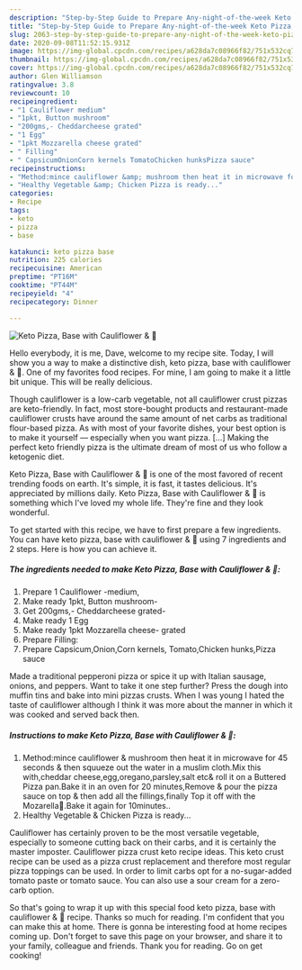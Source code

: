 ```yaml
---
description: "Step-by-Step Guide to Prepare Any-night-of-the-week Keto Pizza, Base with Cauliflower &amp;amp; 🍄"
title: "Step-by-Step Guide to Prepare Any-night-of-the-week Keto Pizza, Base with Cauliflower &amp;amp; 🍄"
slug: 2063-step-by-step-guide-to-prepare-any-night-of-the-week-keto-pizza-base-with-cauliflower-and-amp
date: 2020-09-08T11:52:15.931Z
image: https://img-global.cpcdn.com/recipes/a628da7c08966f82/751x532cq70/keto-pizza-base-with-cauliflower-🍄-recipe-main-photo.jpg
thumbnail: https://img-global.cpcdn.com/recipes/a628da7c08966f82/751x532cq70/keto-pizza-base-with-cauliflower-🍄-recipe-main-photo.jpg
cover: https://img-global.cpcdn.com/recipes/a628da7c08966f82/751x532cq70/keto-pizza-base-with-cauliflower-🍄-recipe-main-photo.jpg
author: Glen Williamson
ratingvalue: 3.8
reviewcount: 10
recipeingredient:
- "1 Cauliflower medium"
- "1pkt, Button mushroom"
- "200gms,- Cheddarcheese grated"
- "1 Egg"
- "1pkt Mozzarella cheese grated"
- " Filling"
- " CapsicumOnionCorn kernels TomatoChicken hunksPizza sauce"
recipeinstructions:
- "Method:mince cauliflower &amp; mushroom then heat it in microwave for 45 seconds &amp; then squueze out the water in a muslim cloth.Mix this with,cheddar cheese,egg,oregano,parsley,salt etc&amp; roll it on a Buttered Pizza pan.Bake it in an oven for 20 minutes,Remove &amp; pour the pizza sauce on top &amp; then add all the fillings,finally Top it off with the Mozarella🧀.Bake it again for 10minutes.."
- "Healthy Vegetable &amp; Chicken Pizza is ready..."
categories:
- Recipe
tags:
- keto
- pizza
- base

katakunci: keto pizza base 
nutrition: 225 calories
recipecuisine: American
preptime: "PT16M"
cooktime: "PT44M"
recipeyield: "4"
recipecategory: Dinner

---
```



![Keto Pizza, Base with Cauliflower &amp; 🍄](https://img-global.cpcdn.com/recipes/a628da7c08966f82/751x532cq70/keto-pizza-base-with-cauliflower-🍄-recipe-main-photo.jpg)

Hello everybody, it is me, Dave, welcome to my recipe site. Today, I will show you a way to make a distinctive dish, keto pizza, base with cauliflower &amp; 🍄. One of my favorites food recipes. For mine, I am going to make it a little bit unique. This will be really delicious.

Though cauliflower is a low-carb vegetable, not all cauliflower crust pizzas are keto-friendly. In fact, most store-bought products and restaurant-made cauliflower crusts have around the same amount of net carbs as traditional flour-based pizza. As with most of your favorite dishes, your best option is to make it yourself — especially when you want pizza. […] Making the perfect keto friendly pizza is the ultimate dream of most of us who follow a ketogenic diet.

Keto Pizza, Base with Cauliflower &amp; 🍄 is one of the most favored of recent trending foods on earth. It's simple, it is fast, it tastes delicious. It's appreciated by millions daily. Keto Pizza, Base with Cauliflower &amp; 🍄 is something which I've loved my whole life. They're fine and they look wonderful.


To get started with this recipe, we have to first prepare a few ingredients. You can have keto pizza, base with cauliflower &amp; 🍄 using 7 ingredients and 2 steps. Here is how you can achieve it.

<!--inarticleads1-->

##### The ingredients needed to make Keto Pizza, Base with Cauliflower &amp; 🍄:

1. Prepare 1 Cauliflower -medium,
1. Make ready 1pkt, Button mushroom-
1. Get 200gms,- Cheddarcheese grated-
1. Make ready 1 Egg
1. Make ready 1pkt Mozzarella cheese- grated
1. Prepare  Filling:
1. Prepare  Capsicum,Onion,Corn kernels, Tomato,Chicken hunks,Pizza sauce


Made a traditional pepperoni pizza or spice it up with Italian sausage, onions, and peppers. Want to take it one step further? Press the dough into muffin tins and bake into mini pizzas crusts. When I was young I hated the taste of cauliflower although I think it was more about the manner in which it was cooked and served back then. 

<!--inarticleads2-->

##### Instructions to make Keto Pizza, Base with Cauliflower &amp; 🍄:

1. Method:mince cauliflower &amp; mushroom then heat it in microwave for 45 seconds &amp; then squueze out the water in a muslim cloth.Mix this with,cheddar cheese,egg,oregano,parsley,salt etc&amp; roll it on a Buttered Pizza pan.Bake it in an oven for 20 minutes,Remove &amp; pour the pizza sauce on top &amp; then add all the fillings,finally Top it off with the Mozarella🧀.Bake it again for 10minutes..
1. Healthy Vegetable &amp; Chicken Pizza is ready...


Cauliflower has certainly proven to be the most versatile vegetable, especially to someone cutting back on their carbs, and it is certainly the master imposter. Cauliflower pizza crust keto recipe ideas. This keto crust recipe can be used as a pizza crust replacement and therefore most regular pizza toppings can be used. In order to limit carbs opt for a no-sugar-added tomato paste or tomato sauce. You can also use a sour cream for a zero-carb option. 

So that's going to wrap it up with this special food keto pizza, base with cauliflower &amp; 🍄 recipe. Thanks so much for reading. I'm confident that you can make this at home. There is gonna be interesting food at home recipes coming up. Don't forget to save this page on your browser, and share it to your family, colleague and friends. Thank you for reading. Go on get cooking!

